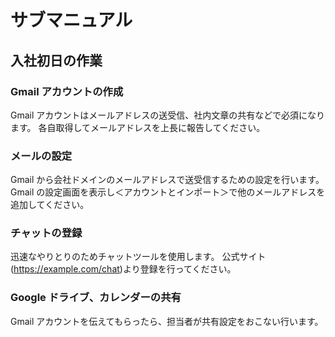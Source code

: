 # サブマニュアル

## 入社初日の作業

### Gmail アカウントの作成

Gmail アカウントはメールアドレスの送受信、社内文章の共有などで必須になります。
各自取得してメールアドレスを上長に報告してください。

### メールの設定

Gmail から会社ドメインのメールアドレスで送受信するための設定を行います。
Gmail の設定画面を表示し＜アカウントとインポート＞で他のメールアドレスを
追加してください。

### チャットの登録

迅速なやりとりのためチャットツールを使用します。
公式サイト(https://example.com/chat)より登録を行ってください。

### Google ドライブ、カレンダーの共有

Gmail アカウントを伝えてもらったら、担当者が共有設定をおこない行います。
